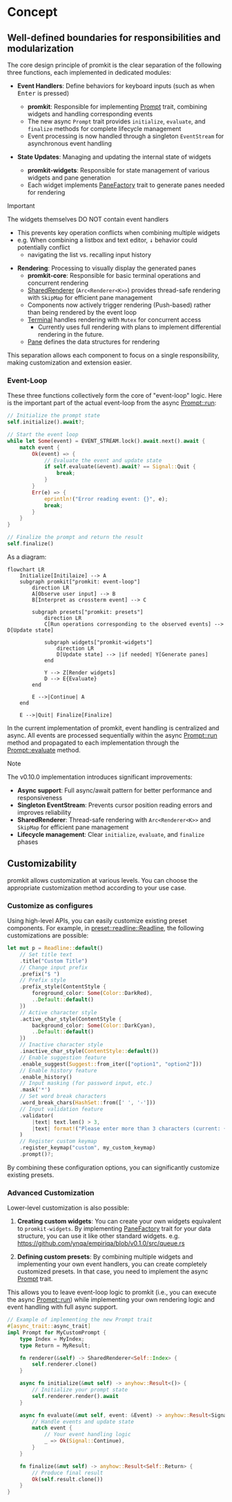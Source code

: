 # Concept

## Well-defined boundaries for responsibilities and modularization

The core design principle of promkit is the clear separation of the following three functions,
each implemented in dedicated modules:

- **Event Handlers**: Define behaviors for keyboard inputs (such as when <kbd>Enter</kbd> is pressed)
  - **promkit**: Responsible for implementing [Prompt](https://docs.rs/promkit/0.10.0/promkit/trait.Prompt.html) trait, combining widgets and handling corresponding events
  - The new async `Prompt` trait provides `initialize`, `evaluate`, and `finalize` methods for complete lifecycle management
  - Event processing is now handled through a singleton `EventStream` for asynchronous event handling

- **State Updates**: Managing and updating the internal state of widgets
  - **promkit-widgets**: Responsible for state management of various widgets and pane generation
  - Each widget implements
  [PaneFactory](https://docs.rs/promkit-core/0.1.1/promkit_core/trait.PaneFactory.html)
  trait to generate panes needed for rendering

> [!IMPORTANT]
> The widgets themselves DO NOT contain event handlers
> - This prevents key operation conflicts
> when combining multiple widgets
> - e.g. When combining a listbox and text editor, <kbd>↓</kbd>
> behavior could potentially conflict
>   - navigating the list vs. recalling input history

- **Rendering**: Processing to visually display the generated panes
  - **promkit-core**: Responsible for basic terminal operations and concurrent rendering
  - [SharedRenderer](https://docs.rs/promkit-core/0.2.0/promkit_core/render/type.SharedRenderer.html) (`Arc<Renderer<K>>`) provides thread-safe rendering with `SkipMap` for efficient pane management
  - Components now actively trigger rendering (Push-based) rather than being rendered by the event loop
  - [Terminal](https://docs.rs/promkit_core/0.1.1/terminal/struct.Terminal.html) handles rendering with `Mutex` for concurrent access
    - Currently uses full rendering with plans to implement differential rendering in the future.
  - [Pane](https://docs.rs/promkit_core/0.1.1/pane/struct.Pane.html)
  defines the data structures for rendering

This separation allows each component to focus on a single responsibility,
making customization and extension easier.

### Event-Loop

These three functions collectively form the core of "event-loop" logic.
Here is the important part of the actual event-loop from the async
[Prompt::run](https://docs.rs/promkit/0.10.0/promkit/trait.Prompt.html#method.run):

```rust
// Initialize the prompt state
self.initialize().await?;

// Start the event loop
while let Some(event) = EVENT_STREAM.lock().await.next().await {
    match event {
        Ok(event) => {
            // Evaluate the event and update state
            if self.evaluate(&event).await? == Signal::Quit {
                break;
            }
        }
        Err(e) => {
            eprintln!("Error reading event: {}", e);
            break;
        }
    }
}

// Finalize the prompt and return the result
self.finalize()
```

As a diagram:

```mermaid
flowchart LR
    Initialize[Initilaize] --> A
    subgraph promkit["promkit: event-loop"]
        direction LR
        A[Observe user input] --> B
        B[Interpret as crossterm event] --> C

        subgraph presets["promkit: presets"]
            direction LR
            C[Run operations corresponding to the observed events] --> D[Update state]

            subgraph widgets["promkit-widgets"]
                direction LR
                D[Update state] --> |if needed| Y[Generate panes]
            end

            Y --> Z[Render widgets]
            D --> E{Evaluate}
        end

        E -->|Continue| A
    end

    E -->|Quit| Finalize[Finalize]
```

In the current implementation of promkit, event handling is centralized and async.
All events are processed sequentially within the async
[Prompt::run](https://docs.rs/promkit/0.10.0/promkit/trait.Prompt.html#method.run)
method and propagated to each implementation through the
[Prompt::evaluate](https://docs.rs/promkit/0.10.0/promkit/trait.Prompt.html#tymethod.evaluate) method.

> [!NOTE]
> The v0.10.0 implementation introduces significant improvements:
> - **Async support**: Full async/await pattern for better performance and responsiveness
> - **Singleton EventStream**: Prevents cursor position reading errors and improves reliability
> - **SharedRenderer**: Thread-safe rendering with `Arc<Renderer<K>>` and `SkipMap` for efficient pane management
> - **Lifecycle management**: Clear `initialize`, `evaluate`, and `finalize` phases

## Customizability

promkit allows customization at various levels.
You can choose the appropriate customization method
according to your use case.

### Customize as configures

Using high-level APIs, you can easily customize existing preset components. For example, in
[preset::readline::Readline](https://github.com/ynqa/promkit/blob/v0.9.1/promkit/src/preset/readline.rs),
the following customizations are possible:

```rust
let mut p = Readline::default()
    // Set title text
    .title("Custom Title")
    // Change input prefix
    .prefix("$ ")
    // Prefix style
    .prefix_style(ContentStyle {
        foreground_color: Some(Color::DarkRed),
        ..Default::default()
    })
    // Active character style
    .active_char_style(ContentStyle {
        background_color: Some(Color::DarkCyan),
        ..Default::default()
    })
    // Inactive character style
    .inactive_char_style(ContentStyle::default())
    // Enable suggestion feature
    .enable_suggest(Suggest::from_iter(["option1", "option2"]))
    // Enable history feature
    .enable_history()
    // Input masking (for password input, etc.)
    .mask('*')
    // Set word break characters
    .word_break_chars(HashSet::from([' ', '-']))
    // Input validation feature
    .validator(
        |text| text.len() > 3,
        |text| format!("Please enter more than 3 characters (current: {} characters)", text.len()),
    )
    // Register custom keymap
    .register_keymap("custom", my_custom_keymap)
    .prompt()?;
```

By combining these configuration options, you can significantly customize existing presets.

### Advanced Customization

Lower-level customization is also possible:

1. **Creating custom widgets**: You can create your own widgets equivalent to `promkit-widgets`. 
By implementing
[PaneFactory](https://docs.rs/promkit-core/0.1.1/promkit_core/trait.PaneFactory.html)
trait for your data structure, you can use it like other standard widgets.
e.g. https://github.com/ynqa/empiriqa/blob/v0.1.0/src/queue.rs

2. **Defining custom presets**: By combining multiple widgets and implementing your own event handlers, 
you can create completely customized presets. In that case, you need to implement the async
[Prompt](https://docs.rs/promkit/0.10.0/promkit/trait.Prompt.html) trait.

This allows you to leave event-loop logic to promkit (i.e., you can execute the async
[Prompt::run](https://docs.rs/promkit/0.10.0/promkit/trait.Prompt.html#method.run))
while implementing your own rendering logic and event handling with full async support.

```rust
// Example of implementing the new Prompt trait
#[async_trait::async_trait]
impl Prompt for MyCustomPrompt {
    type Index = MyIndex;
    type Return = MyResult;

    fn renderer(&self) -> SharedRenderer<Self::Index> {
        self.renderer.clone()
    }

    async fn initialize(&mut self) -> anyhow::Result<()> {
        // Initialize your prompt state
        self.renderer.render().await
    }

    async fn evaluate(&mut self, event: &Event) -> anyhow::Result<Signal> {
        // Handle events and update state
        match event {
            // Your event handling logic
            _ => Ok(Signal::Continue),
        }
    }

    fn finalize(&mut self) -> anyhow::Result<Self::Return> {
        // Produce final result
        Ok(self.result.clone())
    }
}
```
